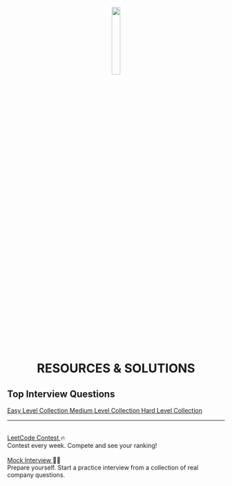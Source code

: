<div style="text-align:center;"> 
  <img src="https://assets.leetcode.com/static_assets/public/webpack_bundles/images/LeetCode_nav.4d940ca72.png" style="width:20%;margin:auto;">

  # RESOURCES & SOLUTIONS 

</div>

<div> 
  <span> 
    <h2>Top Interview Questions</h2>
    <a href="https://leetcode.com/explore/featured/card/top-interview-questions-easy/">Easy Level Collection </a>
    <a href="https://leetcode.com/explore/featured/card/top-interview-questions-medium/">Medium Level Collection </a>  
    <a href="https://leetcode.com/explore/featured/card/top-interview-questions-hard/">Hard Level Collection </a>  
  </span> 
</div> <hr/>

<br>
<div> 
  <span> 
    <a href="https://leetcode.com/contest/">LeetCode Contest </a>🔥
    <br>
    Contest every week. Compete and see your ranking!
  </span>
</div> <br>

<div> 
  <span> 
    <a href="https://leetcode.com/interview/">Mock Interview </a>👨‍🎓
    <br>
    Prepare yourself. Start a practice interview from a collection of real company questions.
  </span>
</div>